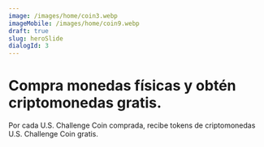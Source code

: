 ```yaml
---
image: /images/home/coin3.webp
imageMobile: /images/home/coin9.webp
draft: true
slug: heroSlide
dialogId: 3
---
```


# Compra monedas físicas y obtén criptomonedas gratis.
Por cada U.S. Challenge Coin comprada, recibe tokens de criptomonedas U.S. Challenge Coin gratis.